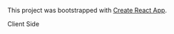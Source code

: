 This project was bootstrapped with [Create React App](https://github.com/facebook/create-react-app).

Client Side
